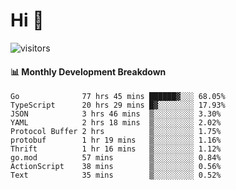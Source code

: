 # Hi 👋
 
![visitors](https://visitor-badge.glitch.me/badge?page_id=sorcererxw.sorcererx)

#### 📊 Monthly Development Breakdown

<!--START_SECTION:waka-->
```text
Go              77 hrs 45 mins ██████▓░░░ 68.05%
TypeScript      20 hrs 29 mins █▓░░░░░░░░ 17.93%
JSON            3 hrs 46 mins  ▒░░░░░░░░░ 3.30%
YAML            2 hrs 18 mins  ▒░░░░░░░░░ 2.02%
Protocol Buffer 2 hrs          ▒░░░░░░░░░ 1.75%
protobuf        1 hr 19 mins   ▒░░░░░░░░░ 1.16%
Thrift          1 hr 16 mins   ▒░░░░░░░░░ 1.12%
go.mod          57 mins        ▒░░░░░░░░░ 0.84%
ActionScript    38 mins        ▒░░░░░░░░░ 0.56%
Text            35 mins        ▒░░░░░░░░░ 0.52%
```
<!--END_SECTION:waka-->
